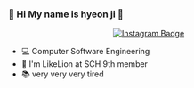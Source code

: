 ### 🥴 Hi My name is hyeon ji 🥴

<div align=center>

[![Instagram Badge](https://img.shields.io/badge/Instagram-87CEFA?style=flat-square&logo=instagram&logoColor=white&link=https://www.instagram.com/h_jiemon/)](https://www.instagram.com/h_jiemon/)

</div>

- 💻 Computer Software Engineering
- 🦁 I'm LikeLion at SCH 9th member
- 📚 very very very tired
